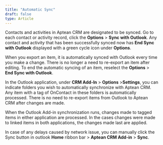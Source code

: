 ```yaml
---
title: "Automatic Sync"
draft: false
type: Article
---
```



Contacts and activities in Aptean CRM are designated to be synced. Go to each contact or activity record, click the **Options** > **Sync with Outlook**. Any contact and activity that has been successfully synced now has **End Sync with Outlook** displayed with a green cycle icon under **Options**.

When you export an item, it is automatically synced with Outlook every time you make a change. There is no longer a need to re-export an item after editing. To end the automatic syncing of an item, reselect the **Options** > **End Sync with Outlook**.

In the Outlook application, under **CRM Add-In** > **Options** >**Settings**, you can indicate folders you wish to automatically synchronize with Aptean CRM. Any item with a tag of OnContact in these folders is automatically processed. There is no need to re-export items from Outlook to Aptean CRM after changes are made.

When the Outlook Add-in synchronization runs, changes made to tagged items in either application are processed. In the cases changes were made to linked items in both applications, the changes made last are applied.

In case of any delays caused by network issue, you can manually click the Sync button in outlook **Home** ribbon bar > **Aptean CRM Add-in** > **Sync**. 


